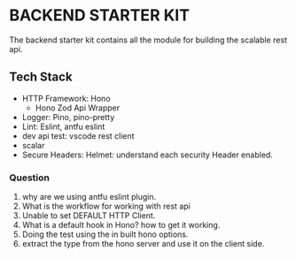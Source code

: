 # BACKEND STARTER KIT

The backend starter kit contains all the module for building the scalable rest  api.

## Tech Stack

* HTTP Framework: Hono
  * Hono Zod Api Wrapper
* Logger: Pino, pino-pretty
* Lint: Eslint, antfu eslint
* dev api test: vscode rest client
* scalar
* Secure Headers: Helmet: understand each security Header enabled.

### Question

1. why are we using antfu eslint plugin.
2. What is the workflow for working with  rest api
3. Unable to set DEFAULT HTTP Client.
4. What is a default hook in Hono? how to get it working.
5. Doing the test using the in built hono options.
6. extract the type from the hono server and use it on the client side.
